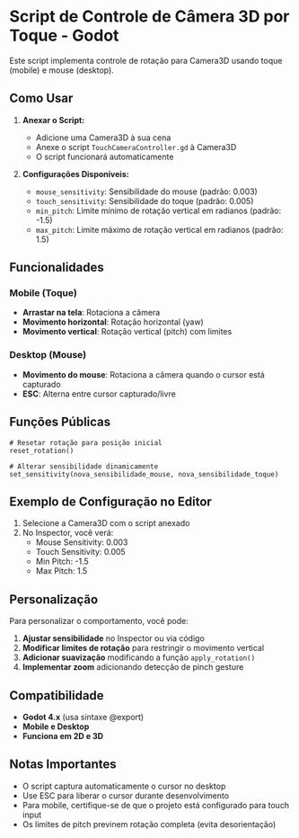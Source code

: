 # Script de Controle de Câmera 3D por Toque - Godot

Este script implementa controle de rotação para Camera3D usando toque (mobile) e mouse (desktop).

## Como Usar

1. **Anexar o Script:**
   - Adicione uma Camera3D à sua cena
   - Anexe o script `TouchCameraController.gd` à Camera3D
   - O script funcionará automaticamente

2. **Configurações Disponíveis:**
   - `mouse_sensitivity`: Sensibilidade do mouse (padrão: 0.003)
   - `touch_sensitivity`: Sensibilidade do toque (padrão: 0.005)
   - `min_pitch`: Limite mínimo de rotação vertical em radianos (padrão: -1.5)
   - `max_pitch`: Limite máximo de rotação vertical em radianos (padrão: 1.5)

## Funcionalidades

### Mobile (Toque)
- **Arrastar na tela**: Rotaciona a câmera
- **Movimento horizontal**: Rotação horizontal (yaw)
- **Movimento vertical**: Rotação vertical (pitch) com limites

### Desktop (Mouse)
- **Movimento do mouse**: Rotaciona a câmera quando o cursor está capturado
- **ESC**: Alterna entre cursor capturado/livre

## Funções Públicas

```gdscript
# Resetar rotação para posição inicial
reset_rotation()

# Alterar sensibilidade dinamicamente
set_sensitivity(nova_sensibilidade_mouse, nova_sensibilidade_toque)
```

## Exemplo de Configuração no Editor

1. Selecione a Camera3D com o script anexado
2. No Inspector, você verá:
   - Mouse Sensitivity: 0.003
   - Touch Sensitivity: 0.005
   - Min Pitch: -1.5
   - Max Pitch: 1.5

## Personalização

Para personalizar o comportamento, você pode:

1. **Ajustar sensibilidade** no Inspector ou via código
2. **Modificar limites de rotação** para restringir o movimento vertical
3. **Adicionar suavização** modificando a função `apply_rotation()`
4. **Implementar zoom** adicionando detecção de pinch gesture

## Compatibilidade

- **Godot 4.x** (usa sintaxe @export)
- **Mobile e Desktop**
- **Funciona em 2D e 3D**

## Notas Importantes

- O script captura automaticamente o cursor no desktop
- Use ESC para liberar o cursor durante desenvolvimento
- Para mobile, certifique-se de que o projeto está configurado para touch input
- Os limites de pitch previnem rotação completa (evita desorientação)